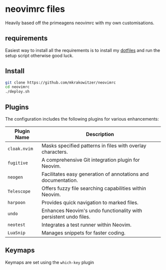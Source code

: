# neovimrc files

Heavily based off the primeagens neovimrc with my own customisations.

## requirements

Easiest way to install all the requirements is to install my [dotfiles](https://github.com/mkrakowitzer/dotfiles)
and run the setup script otherwise good luck.

## Install

```bash
git clone https://github.com/mkrakowitzer/neovimrc
cd neovimrc
./deploy.sh
```

## Plugins

The configuration includes the following plugins for various enhancements:

| Plugin Name | Description |
| ----------- | ----------- |
| `cloak.nvim` | Masks specified patterns in files with overlay characters. |
| `fugitive` | A comprehensive Git integration plugin for Neovim. |
| `neogen` | Facilitates easy generation of annotations and documentation. |
| `Telescope` | Offers fuzzy file searching capabilities within Neovim. |
| `harpoon` | Provides quick navigation to marked files. |
| `undo` | Enhances Neovim's undo functionality with persistent undo files. |
| `neotest` | Integrates a test runner within Neovim. |
| `LuaSnip` | Manages snippets for faster coding. |

## Keymaps

Keymaps are set using the `which-key` plugin
